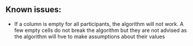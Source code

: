 


## Known issues:

- If a column is empty for all participants, the algorithm will not work. A few empty cells do not break the algorithm but they are not advised as the algorithm will hve to make assumptions about their values
